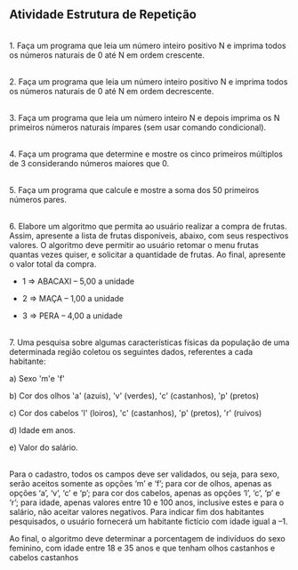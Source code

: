## Atividade Estrutura de Repetição

<br>1. Faça um programa que leia um número inteiro positivo N e imprima todos os números naturais de 0 até N em ordem crescente. 

<br>2. Faça um programa que leia um número inteiro positivo N e imprima todos os números naturais de 0 até N em ordem decrescente. 

<br>3. Faça um programa que leia um número inteiro N e depois imprima os N primeiros números naturais ímpares (sem usar comando condicional). 

<br>4. Faça um programa que determine e mostre os cinco primeiros múltiplos de 3 considerando números maiores que 0.

<br>5. Faça um programa que calcule e mostre a soma dos 50 primeiros números pares. 

<br>6. Elabore um algoritmo que permita ao usuário realizar a compra de frutas. Assim, apresente a lista de frutas disponíveis, abaixo, com seus respectivos valores. O algoritmo deve permitir ao usuário retomar o menu frutas quantas vezes quiser, e solicitar a quantidade de frutas. Ao final, apresente o valor total da compra. 

   - 1 => ABACAXI – 5,00 a unidade 
    
   - 2 => MAÇA – 1,00 a unidade 
    
   - 3 => PERA – 4,00 a unidade 

<br>7. Uma pesquisa sobre algumas características físicas da população de uma determinada região coletou os seguintes dados, referentes a cada habitante:

   a) Sexo 'm'e 'f'
   
   b) Cor dos olhos 'a' (azuis), 'v' (verdes), 'c' (castanhos), 'p' (pretos)
   
   c) Cor dos cabelos 'l' (loiros), 'c' (castanhos), 'p' (pretos), 'r' (ruivos)
   
   d) Idade em anos.
   
   e) Valor do salário.

<br>Para o cadastro, todos os campos deve ser validados, ou seja, para sexo, serão aceitos somente as opções ‘m’ e ‘f’; para cor de olhos, apenas as opções ‘a’, ‘v’, ‘c’ e ‘p’; para cor dos cabelos, apenas as opções ‘l’, ‘c’, ‘p’ e ‘r’; para idade, apenas valores entre 10 e 100 anos, inclusive estes e para o salário, não aceitar valores negativos.
Para indicar fim dos habitantes pesquisados, o usuário fornecerá um habitante fictício com idade igual a –1.

Ao final, o algoritmo deve determinar a porcentagem de indivíduos do sexo feminino, com idade entre 18 e 35 anos e que tenham olhos castanhos e cabelos castanhos 
